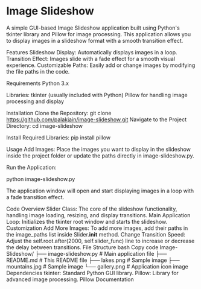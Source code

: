 # Image Slideshow
A simple GUI-based Image Slideshow application built using Python's tkinter library and Pillow for image processing. This application allows you to display images in a slideshow format with a smooth transition effect.

Features
Slideshow Display: Automatically displays images in a loop.
Transition Effect: Images slide with a fade effect for a smooth visual experience.
Customizable Paths: Easily add or change images by modifying the file paths in the code.

Requirements
Python 3.x

Libraries:
tkinter (usually included with Python)
Pillow for handling image processing and display

Installation
Clone the Repository:
git clone https://github.com/palakjain/image-slideshow.git
Navigate to the Project Directory:
cd image-slideshow

Install Required Libraries:
pip install pillow

Usage
Add Images: Place the images you want to display in the slideshow inside the project folder or update the paths directly in image-slideshow.py.

Run the Application:

python image-slideshow.py

The application window will open and start displaying images in a loop with a fade transition effect.

Code Overview
Slider Class: The core of the slideshow functionality, handling image loading, resizing, and display transitions.
Main Application Loop: Initializes the tkinter root window and starts the slideshow.
Customization
Add More Images:
To add more images, add their paths in the image_paths list inside Slider.__init__ method.
Change Transition Speed:
Adjust the self.root.after(2000, self.slider_func) line to increase or decrease the delay between transitions.
File Structure
bash
Copy code
Image-Slideshow/
├── image-slideshow.py     # Main application file
├── README.md              # This README file
├── lakes.png              # Sample image
├── mountains.jpg          # Sample image
└── gallery.png            # Application icon image
Dependencies
tkinter: Standard Python GUI library.
Pillow: Library for advanced image processing. Pillow Documentation
